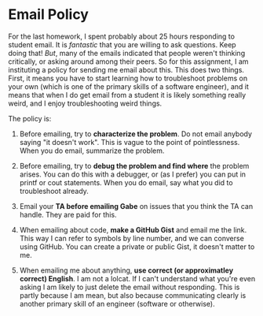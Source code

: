 Email Policy
============

For the last homework, I spent probably about 25 hours responding to
student email. It is _fantastic_ that you are willing to ask
questions. Keep doing that! _But_, many of the emails indicated that
people weren't thinking critically, or asking around among their
peers. So for this assignment, I am instituting a policy for sending
me email about this. This does two things. First, it means you have to
start learning how to troubleshoot problems on your own (which is one
of the primary skills of a software engineer), and it means that when
I do get email from a student it is likely something really weird, and
I enjoy troubleshooting weird things.

The policy is:

1. Before emailing, try to __characterize the problem__. Do not email
anybody saying "it doesn't work". This is vague to the point of
pointlessness. When you do email, summarize the problem.

2. Before emailing, try to __debug the problem and find where__ the
problem arises. You can do this with a debugger, or (as I prefer) you
can put in printf or cout statements. When you do email, say what you
did to troubleshoot already.

3. Email your __TA before emailing Gabe__ on issues that you think the
TA can handle. They are paid for this.

4. When emailing about code, __make a GitHub Gist__ and email me the
link. This way I can refer to symbols by line number, and we can
converse using GitHub. You can create a private or public Gist, it
doesn't matter to me.

5. When emailing me about anything, __use correct (or approximatley
correct) English__. I am not a lolcat. If I can't understand what
you're even asking I am likely to just delete the email without
responding. This is partly because I am mean, but also because
communicating clearly is another primary skill of an engineer
(software or otherwise).
